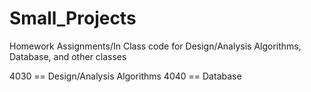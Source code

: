# Small_Projects

Homework Assignments/In Class code for Design/Analysis Algorithms, Database, and other classes

4030 == Design/Analysis Algorithms
4040 == Database
